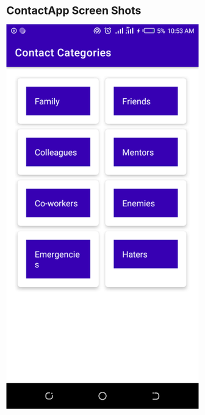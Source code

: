 # ContactApp Screen Shots

![Category Activity](https://raw.githubusercontent.com/itstimiking/ContactApp/master/contactapp1.png)
